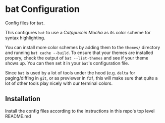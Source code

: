 # bat Configuration

Config files for `bat`.

This configures `bat` to use a *Catppuccin Mocha* as its color scheme for syntax highlighting.

You can install more color schemes by adding them to the `themes/` directory and running `bat cache --build`. To ensure that your themes are installed propery, check the output of `bat --list-themes` and see if your theme shows up. You can then set it in your `bat`'s configuration file.

Since `bat` is used by a lot of tools under the hood (e.g. `delta` for paging/diffing in `git`, or as previewer in `fzf`, this will make sure that quite a lot of other tools play nicely with our terminal colors.

## Installation
Install the config files according to the instructions in this repo's top level README.md

